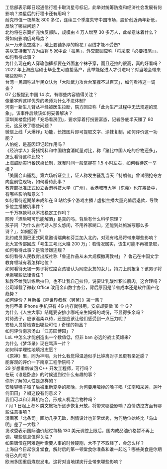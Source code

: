 工信部表示即日起通信行程卡取消星号标记，此举对统筹防疫和经济社会发展有何影响？摘星后的行程卡还有用吗？  
耐克市值一夜蒸发 800 多亿，连续三个季度失守中国市场，股价创近两年新低，反映了哪些问题？  
北约将在东翼扩充快反部队，规模由 4 万人增至 30 多万人，此举意味着什么？将如何影响俄乌局势？  
从一万米高空跳下，地上要铺多厚的棉花 / 羽绒才能不受伤?  
美以支持俄军方为由将 5 家中企「拉黑」，外交部回应称「将采取『必要措施』」，如何看待此事？  
为什么现在的人穿瑜伽裤都要在外面套个袜子穿，而且还拉的很高，真的好看吗？  
2022 年上海应届硕士毕业生可直接落户，此举能促进人才引进吗？对当地会带来哪些影响？  
台湾一民调称过半民众认为「大陆武力攻台台军撑不过百天」，如何看待这一调查？  
G7 公报提到中国 14 次，有哪些内容值得关注？  
像董宇辉这样优秀的老师为什么不进体制?  
河南一新生儿臂丛神经被医生拉断，院方回应称「此为生产过程中无法规避的现象」，该事件后续该如何妥善解决？  
深圳某楼盘招聘「充场看房团」，要求穿着打扮要富态，记者卧底半天赚了 80 元，这反映了哪些问题？  
微信上线「大爆炸」功能，长按图片即可提取文字、涂抹复制，如何评价这一功能？  
人怕蛇，是基因印记起作用吗？  
《经济学人》将猪饲料和中国粮食消耗量对比，称「猪比中国人吃的谷物还多」，怎么看待这种比较？  
上海鼓励实行餐饮桌长制，就餐时间一般掌握在 1.5 小时左右，如何看待这一举措？  
「美国会山骚乱」第六场听证会上，证人称发生骚乱当天「特朗普」曾试图抢夺方向盘前往现场，如何看待此事？  
教育部批准正式设立香港科技大学（广州），香港城市大学（东莞）也在筹备中，有哪些影响和意义？  
如何看待近期某未成年在 B 站给多个游戏主播 / 虚拟主播大量充值后退款，导致多位主播被坑事件？  
一千万存款可以不找稳定工作吗？  
网传「酒后喝可乐能解酒」是真的吗，背后有什么科学原理？  
孩子问「为什么古代诗人那么悠闲，不用养家糊口，还能到处旅游写那么多诗？」，如何回答？  
北约成员国已正式同意邀请瑞典和芬兰加入北约，对现有格局将带来哪些影响？  
北大宣传部回应「考生三考北大赚 200 万」：若情况属实，该生可能不再被录取，如何看待此事？是否涉嫌违规？  
如何看待人民教育出版社称「鲁迅作品从未大规模撤离教材」？ 鲁迅在中国文学教育领域有着怎样地位？  
如何看待无锡一男子将过路女孩错认为网恋女友的女儿，持刀上前报复？该男子将承担哪些法律责任？  
私教不给我训练后拉伸，也不让我自己拉伸，说要让乳酸堆积长肌肉，这合理吗？  
公司卸载了微软 Office 改用金山数字办公，背后原因是节省成本还是软件国产化趋势？  
如何评价 7 月新番《异世界叔叔（舅舅）》第一集？  
为何苹果  iPhone 手机只有 4G 内存就够用，安卓却要做 18 个 G？  
为什么《人生大事》结尾要安排小哪吒亲生妈妈的戏份，不显得多余吗？  
对待孩子，应该温柔以待，还是应该让他们感受到一点压力呢？  
安检人员曾检查出哪些可怕 / 奇怪的物品？  
如何评价南京汤山「江苏园博园」？  
LoL 中怎么才能创造出一个数值低，但非 ban 必选的战士英雄来?  
为什么《梦华录》现在骂声一片？  
如何科学理性地填报志愿？  
《原神》里，同为神明，为什么我觉得温迪似乎比钟离对子民更有亲近感？  
能客观的评价一下南京工程学院吗？  
29 岁想重新做回 C++ 开发工程师，可行吗？  
在玩《谁是卧底》的时候遇到过什么有趣的事？  
你所了解的人性是怎样的？  
安陵容嗓子哑了后被重新宠幸的那晚，为何要用哑掉的嗓子唱「江南和采莲，莲叶何田田」？唱这段有何意义？  
我们可以和计算机结合，形成人机混合物种吗？  
7 月 1 日起上海 8 类文旅场所逐步恢复开放，将带来哪些影响？疫情防控方面有哪些注意事项？  
漫画家「北条司」画功几乎无敌，剧情设计也非常优秀，为何地位始终比「鸟山明」差了一大截？  
发改委表示国际油价超过每桶 130 美元调控上限后，国内成品油价格暂不再上调，哪些信息值得关注？  
如果唐僧在阿难迦叶索要人事的时候硬刚，大不了不取经了，会怎么样？  
上海自今日起恢复堂食，解封后的第一顿堂食你准备和谁一起吃？哪些美食是你期待已久的呢？  
欧洲多国重启煤炭发电，这将对当地煤炭行业带来哪些影响？  
